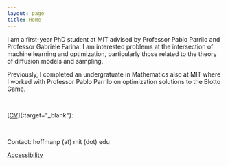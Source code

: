 ```yaml
---
layout: page
title: Home
---
```



I am a first-year PhD student at MIT advised by Professor Pablo Parrilo and Professor Gabriele Farina. I am interested problems at the intersection of machine learning and optimization, particularly those related to the theory of diffusion models and sampling. 


Previously, I completed an undergratuate in Mathematics also at MIT where I worked with Professor Pablo Parrilo on optimization solutions to the Blotto Game.   

&nbsp;

[[CV]]({{site.baseurl}}/assets/IP_approach_to_coloring_non_planar_graphs.pdf){:target="_blank"}:

&nbsp;

 Contact: hoffmanp (at) mit (dot) edu
  
 [Accessibility](https://accessibility.mit.edu)

